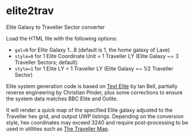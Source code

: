 # elite2trav
Elite Galaxy to Traveller Sector converter

Load the HTML file with the following options:

* `gal=N`    for Elite Galaxy 1...8 (default is 1, the home galaxy of Lave)
* `style=0`  for 1 Elite Coordinate Unit = 1 Traveller LY (Elite Galaxy ~= 3 Traveller Sectors; default)
* `style=1`  for 1 Elite LY = 1 Traveller LY (Elite Galaxy =~ 1/2 Traveller Sector)
  
Elite system generation code is based on [Text Elite](http://www.iancgbell.clara.net/elite/text/index.htm)
by Ian Bell, partially reverse engineering by Christian Pinder, plus some corrections to ensure the system
data matches BBC Elite and Oolite.

It will render a quick map of the specified Elite galaxy adjusted to the Traveller hex grid, and output UWP listings. Depending on the conversion style, hex coordinates may exceed 3240 and require post-processing to be used in utilities such as [The Traveller Map](http://travellermap.com).
